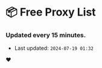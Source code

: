 # :package: Free Proxy List
### Updated every 15 minutes.

- Last updated: `2024-07-19 01:32`

:heart:
